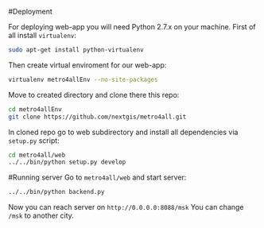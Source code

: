 #Deployment

For deploying web-app you will need Python 2.7.x on your machine. First of all install `virtualenv`:
```Bash
sudo apt-get install python-virtualenv
```
Then create virtual enviroment for our web-app:
```Bash
virtualenv metro4allEnv --no-site-packages
```
Move to created directory and clone there this repo:
```Bash
cd metro4allEnv
git clone https://github.com/nextgis/metro4all.git
```
In cloned repo go to web subdirectory and install all dependencies via `setup.py` script:
```Bash
cd metro4all/web
../../bin/python setup.py develop
```

#Running server
Go to `metro4all/web` and start server:
```Bash
../../bin/python backend.py
```
Now you can reach server on `http://0.0.0.0:8088/msk`
You can change `/msk` to another city.
